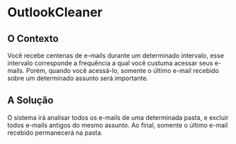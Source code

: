 # OutlookCleaner

## O Contexto

Você recebe centenas de e-mails durante um determinado intervalo, esse intervalo corresponde a frequência a qual você custuma acessar seus e-mails. Porém, quando você acessá-lo, somente o último e-mail recebido sobre um determinado assunto será importante.

## A Solução

O sistema irá analisar todos os e-mails de uma determinada pasta, e excluir todos e-mails antigos do mesmo assunto. Ao final, somente o último e-mail recebido permanecerá na pasta.
